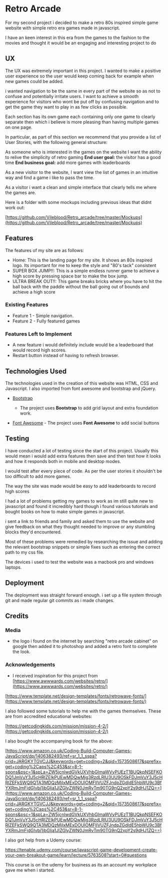 


# Retro Arcade

For my second project i decided to make a retro 80s inspired simple game website with simple retro era games made in javascript.

I have an keen interest in this era from the games to the fashion to the movies and thought it would be an engaging and interesting project to do


## UX
The UX was extremely important in this project. I wanted to make a positive user experience so the user would keep coming back for example when new games could be added.

i wanted navigation to be the same in every part of the website so as not to confuse and potentially irritate users. I want to achieve a smooth experience for visitors who wont be put off by confusing navigation and to get the game they want to play in as few clicks as possible.

Each section has its own game each containing only one game to clearly separate then which i believe is more pleasing than having multiple games on one page.


In particular, as part of this section we recommend that you provide a list of User Stories, with the following general structure:

As someone who is interested in the games on the website I want the ability to relive the simplicity of retro gaming **End user goal:** the visitor has a good time **End business goal:** add more games with leaderboards 

As a new visitor to the website, I want view the list of games in an intuitive way and find a game i like to pass the time.

As a visitor i want a clean and simple interface that clearly tells me where the games are.

Here is a folder with some mockups including previous ideas that didnt work out:

[https://github.com/Vileblood/Retro_arcade/tree/master/Mockups](https://github.com/Vileblood/Retro_arcade/tree/master/Mockups)

## Features

The features of my site are as follows:

- Home: This is the landing page for my site. It shows an 80s inspired logo. Its important for me to keep the style and "80's tack" consistent
- SUPER BOX JUMP!!: This is a simple endless runner game to achieve a high score by pressing space bar to make the box jump.
- ULTRA BREAK OUT!!: This game breaks bricks where you have to hit the ball back with the paddle without the ball going out of bounds and achieve a high score


### Existing Features

-   Feature 1 - Simple navigation. 
-   Feature 2 - Fully featured games


### Features Left to Implement

- A new feature i would definitely include would be a leaderboard that would record high scores.
- Restart button instead of having to refresh browser.

## Technologies Used

The technologies used in the creation of this website was HTML, CSS and Javascript. I also imported from font awesome and bootstrap and jQuery.

-   [Bootstrap](https://getbootstrap.com/)
    -   The project uses  **Bootstrap**  to add grid layout and extra foundation work.

- [Font Awesome](https://fontawesome.com/)
       -   The project uses  **Font Awesome**  to add social buttons 
          
## Testing

I have conducted a lot of testing since the start of this project. Usually this would mean i would add extra features then save and then test how it looks and how it responds both in mobile and desktop modes.

I would test after every piece of code. As per the user stories it shouldn't be too difficult to add more games.

The way the site was made would be 
easy to add leaderboards to record high scores


I had a lot of problems getting my games to work as im still quite new to javascript and found it incredibly hard though i found various tutorials and bought books on how to make simple games in javascript.

i sent a link to friends and family and asked them to use the website and give feedback on what they thought needed to improve or any stumbling blocks they'd encountered.

Most of these problems were remedied by researching the issue and adding the relevant bootstrap snippets or simple fixes such as entering the correct path to my css file.

The devices i used to test the website was a macbook pro and windows laptops.



## Deployment

The deployment was straight forward enough. i set up a file system through git and made regular git commits as i made changes.




## Credits


### Media

-   the logo i found on the internet by searching "retro arcade cabinet" on google then added it to photoshop and added a retro font to complete the look.

### Acknowledgements

-   I received inspiration for this project from [https://www.awwwards.com/websites/retro/](https://www.awwwards.com/websites/retro/)

[https://www.template.net/design-templates/fonts/retrowave-fonts/](https://www.template.net/design-templates/fonts/retrowave-fonts/)

I also followed some tutorials to help me with the games themselves. These are from accredited educational websites:

[https://getcodingkids.com/mission/mission-4-2/](https://getcodingkids.com/mission/mission-4-2/)

I also bought the accompanying book for the above:

[https://www.amazon.co.uk/Coding-Build-Computer-Games-JavaScript/dp/1406382493/ref=sr_1_1_sspa?crid=JARGKYTGVCJJ&keywords=get+coding+2&qid=1573508617&sprefix=get+coding%2Caps%2C453&sr=8-1-spons&psc=1&spLa=ZW5jcnlwdGVkUXVhbGlmaWVyPUEzT1BUQkpNSEFKODQ1JmVuY3J5cHRlZElkPUEwMDQwMjg3RzdLRlU3UU9OSkFDJmVuY3J5cHRlZEFkSWQ9QTA3MDQzMjIxMExDOUlOMFlIVUZFJndpZGdldE5hbWU9c3BfYXRmJmFjdGlvbj1jbGlja1JlZGlyZWN0JmRvTm90TG9nQ2xpY2s9dHJ1ZQ==](https://www.amazon.co.uk/Coding-Build-Computer-Games-JavaScript/dp/1406382493/ref=sr_1_1_sspa?crid=JARGKYTGVCJJ&keywords=get+coding+2&qid=1573508617&sprefix=get+coding%2Caps%2C453&sr=8-1-spons&psc=1&spLa=ZW5jcnlwdGVkUXVhbGlmaWVyPUEzT1BUQkpNSEFKODQ1JmVuY3J5cHRlZElkPUEwMDQwMjg3RzdLRlU3UU9OSkFDJmVuY3J5cHRlZEFkSWQ9QTA3MDQzMjIxMExDOUlOMFlIVUZFJndpZGdldE5hbWU9c3BfYXRmJmFjdGlvbj1jbGlja1JlZGlyZWN0JmRvTm90TG9nQ2xpY2s9dHJ1ZQ==)

I also got help from a Udemy course:

https://tenable.udemy.com/course/javascript-game-development-create-your-own-breakout-game/learn/lecture/5763508?start=0#questions

This course is on the udemy for business as its an account my workplace gave me when i started.

<!--stackedit_data:
eyJoaXN0b3J5IjpbLTMxNDYyMTIyNF19
-->
